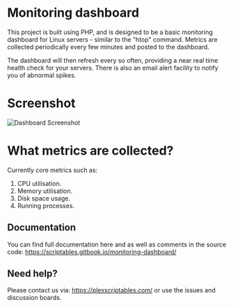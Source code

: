 # Monitoring dashboard

This project is built using PHP, and is designed to be a basic monitoring dashboard for Linux servers - similar to the "htop" command. Metrics are collected periodically every few minutes and posted to the dashboard.

The dashboard will then refresh every so often, providing a near real time health check for your servers. There is also an email alert facility to notify you of abnormal spikes.

# Screenshot
![Dashboard Screenshot](https://3206152400-files.gitbook.io/~/files/v0/b/gitbook-x-prod.appspot.com/o/spaces%2Ffa4i5Bp0bD4kDH6d699P%2Fuploads%2FJqFZzxqTJrlyUJUWoieD%2Fdashboard.png?alt=media&token=cf6a6cfd-c158-4829-a24a-3217bd6c5c18)

# What metrics are collected?

Currently core metrics such as:

 1. CPU utilisation.
 2. Memory utilisation.
 3. Disk space usage.
 4. Running processes.

## Documentation
You can find full documentation here and as well as comments in the source code:
https://scriptables.gitbook.io/monitoring-dashboard/

## Need help?
Please contact us via: https://plexscriptables.com/ or use the issues and discussion boards.
